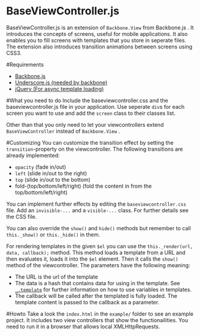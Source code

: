 BaseViewController.js
=====================

BaseViewController.js is an extension of `Backbone.View` from Backbone.js .
It introduces the concepts of screens, useful for mobile applications. It also
enables you to fill screens with templates that you store in seperate files.
The extension also introduces transition animations between screens using CSS3.

#Requirements
* [Backbone.js](http://backbonejs.org/)
* [Underscore.js (needed by backbone)](http://underscorejs.org/)
* [jQuery (For async template loading)](http://jquery.com/)


#What you need to do
Include the baseviewcontroller.css and the baseviewcontroller.js file in your application.
Use seperate `div`s for each screen you want to use and add the `screen` class to their
classes list.

Other than that you only need to let your viewcontrollers extend `BaseViewController` instead
of `Backbone.View` .

#Customizing
You can customize the transition effect by setting the `transition`-property on the viewcontroller.
The following transitions are already implemented:

* `opacity` (fade in/out)
* `left` (slide in/out to the right)
* `top` (slide in/out to the bottom)
* fold-(top/bottom/left/right) (fold the content in from the top/bottom/left/right)

You can implement further effects by editing the `baseviewcontroller.css` file. Add an `invisible-...`
and a `visible-...` class.  For further details see the CSS file.

You can also override the `show()` and `hide()` methods but remember to call `this._show()` or 
`this._hide()` in them.

For rendering templates in the given `$el` you can use the `this._render(url, data, callback);` method.
This method loads a template from a URL and then evaluates it, loads it into the `$el` element. Then it
calls the `show()` method of the viewcontroller. The parameters have the following meaning:

* The URL is the url of the template
* The data is a hash that contains data for using in the template. See [`_.template`](http://underscorejs.org/#template)
  for further information on how to use variables in templates.
* The callback will be called after the templated is fully loaded. The template content is passed to the callback as a parameter.



#Howto
Take a look the `index.html` in the `example/` folder to see an example project. It includes two view controllers
that show the functionailities. You need to run it in a browser that allows local XMLHttpRequests.
